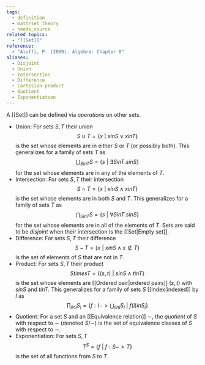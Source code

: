 ```yaml
---
tags:
  - definition
  - math/set_theory
  - needs_source
related topics:
  - "[[Set]]"
reference:
  - "Aluffi, P. (2009). Algebra: Chapter 0"
aliases:
  - Disjoint
  - Union
  - Intersection
  - Difference
  - Cartesian product
  - Quotient
  - Exponentiation
---
```

A [[Set]] can be defined via _operations_ on other sets. 
- Union:
	For sets $S,T$ their union$$
		S\cup T=\{x\ |\ x in S \lor x in T\}
	$$is the set whose elements are in either $S$ or $T$ (or possibly both). This generalizes for a family of sets $T$ as$$
		\bigcup_{S in T} S = \{s\ |\ \exists S in T.s in S\}
	$$for the set whose elements are in any of the elements of $T$.
- Intersection:
	For sets $S,T$ their intersection$$
		S\cap T = \{x\ |\ x in S \land x in T\}
	$$is the set whose elements are in both $S$ and $T$. This generalizes for a family of sets $T$ as$$
		\bigcap_{S in T} S=\{s\ |\ \forall S in T. s in S\}
	$$for the set whose elements are in all of the elements of $T$. Sets are said to be _disjoint_ when their intersection is the [[Set|Empty set]].
- Difference:
	For sets $S,T$ their difference$$
		S-T = \{x\ |\ x in S \land x\notin T\}
	$$is the set of elements of $S$ that are not in $T$.
- Product:
	For sets $S,T$ their product$$
		S times T = \{(s,t)\ |\ s in S \land t in T\}
	$$is the set whose elements are [[Ordered pair|ordered pairs]] $(s,t)$ with $s in S$ and $t in T$. This generalizes for a family of sets $S$ [[Index|indexed]] by $I$ as$$
		\prod_{i in I} S_i = \left.\left\{ f:I -> \bigcup_{i in I}S_i\ \right|\ f(i) in S_i\right\}
	$$
- Quotient:
	For a set $S$ and an [[Equivalence relation]] $\sim$, the _quotient_ of $S$ with respect to $\sim$ (denoted $S/\sim$) is the set of equivalence classes of $S$ with respect to $\sim$.
- Exponentiation:
	For sets $S,T$$$
		T^S = \{f\ |\ f: S -> T\}
	$$is the set of all functions from $S$ to $T$.